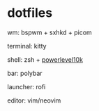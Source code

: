 # dotfiles

wm: bspwm + sxhkd + picom

terminal: kitty

shell: zsh + [powerlevel10k](https://github.com/romkatv/powerlevel10k)

bar: polybar

launcher: rofi

editor: vim/neovim
